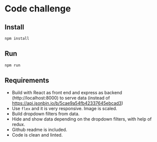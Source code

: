 # Code challenge

## Install
`npm install`

## Run
`npm run`

## Requirements
* Build with React as front end and express as backend (http://localhost:8000) to serve data (instead of https://api.jsonbin.io/b/5cae9a54fb42337645ebcad3)
* Use `flex` and it is very responsive. Image is scaled.
* Build dropdown filters from data.
* Hide and show data depending on the dropdown filters, with help of redux.
* Github readme is included.
* Code is clean and linted.